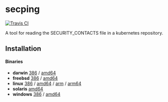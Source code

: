 # secping

[![Travis CI](https://travis-ci.org/jessfraz/secping.svg?branch=master)](https://travis-ci.org/jessfraz/secping)

A tool for reading the SECURITY_CONTACTS file in a kubernetes repository.

## Installation

#### Binaries

- **darwin** [386](https://github.com/jessfraz/secping/releases/download/v0.0.4/secping-darwin-386) / [amd64](https://github.com/jessfraz/secping/releases/download/v0.0.4/secping-darwin-amd64)
- **freebsd** [386](https://github.com/jessfraz/secping/releases/download/v0.0.4/secping-freebsd-386) / [amd64](https://github.com/jessfraz/secping/releases/download/v0.0.4/secping-freebsd-amd64)
- **linux** [386](https://github.com/jessfraz/secping/releases/download/v0.0.4/secping-linux-386) / [amd64](https://github.com/jessfraz/secping/releases/download/v0.0.4/secping-linux-amd64) / [arm](https://github.com/jessfraz/secping/releases/download/v0.0.4/secping-linux-arm) / [arm64](https://github.com/jessfraz/secping/releases/download/v0.0.4/secping-linux-arm64)
- **solaris** [amd64](https://github.com/jessfraz/secping/releases/download/v0.0.4/secping-solaris-amd64)
- **windows** [386](https://github.com/jessfraz/secping/releases/download/v0.0.4/secping-windows-386) / [amd64](https://github.com/jessfraz/secping/releases/download/v0.0.4/secping-windows-amd64)
